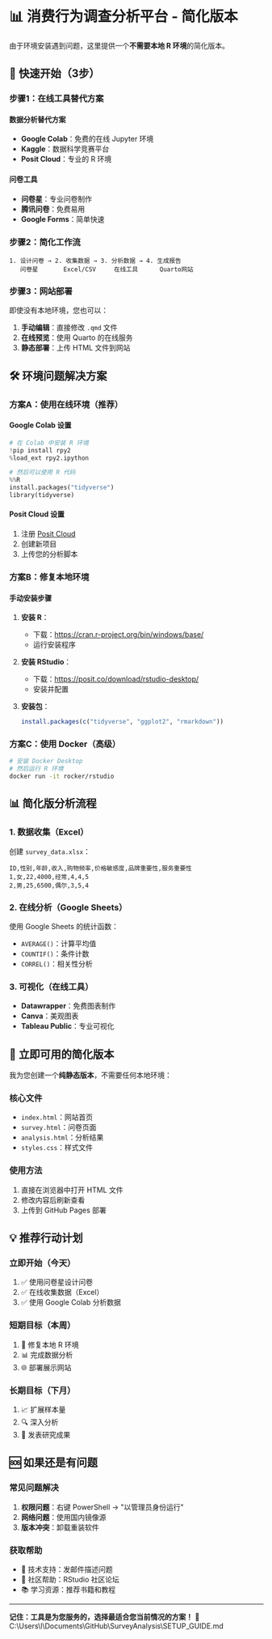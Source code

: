 # 📊 消费行为调查分析平台 - 简化版本

由于环境安装遇到问题，这里提供一个**不需要本地 R 环境**的简化版本。

## 🚀 快速开始（3步）

### 步骤1：在线工具替代方案

#### **数据分析替代方案**
- **Google Colab**：免费的在线 Jupyter 环境
- **Kaggle**：数据科学竞赛平台
- **Posit Cloud**：专业的 R 环境

#### **问卷工具**
- **问卷星**：专业问卷制作
- **腾讯问卷**：免费易用
- **Google Forms**：简单快速

### 步骤2：简化工作流

```
1. 设计问卷 → 2. 收集数据 → 3. 分析数据 → 4. 生成报告
   问卷星       Excel/CSV     在线工具      Quarto网站
```

### 步骤3：网站部署

即使没有本地环境，您也可以：

1. **手动编辑**：直接修改 `.qmd` 文件
2. **在线预览**：使用 Quarto 的在线服务
3. **静态部署**：上传 HTML 文件到网站

## 🛠️ 环境问题解决方案

### 方案A：使用在线环境（推荐）

#### **Google Colab 设置**
```python
# 在 Colab 中安装 R 环境
!pip install rpy2
%load_ext rpy2.ipython

# 然后可以使用 R 代码
%%R
install.packages("tidyverse")
library(tidyverse)
```

#### **Posit Cloud 设置**
1. 注册 [Posit Cloud](https://posit.cloud/)
2. 创建新项目
3. 上传您的分析脚本

### 方案B：修复本地环境

#### **手动安装步骤**
1. **安装 R**：
   - 下载：https://cran.r-project.org/bin/windows/base/
   - 运行安装程序

2. **安装 RStudio**：
   - 下载：https://posit.co/download/rstudio-desktop/
   - 安装并配置

3. **安装包**：
   ```r
   install.packages(c("tidyverse", "ggplot2", "rmarkdown"))
   ```

### 方案C：使用 Docker（高级）

```bash
# 安装 Docker Desktop
# 然后运行 R 环境
docker run -it rocker/rstudio
```

## 📊 简化版分析流程

### 1. 数据收集（Excel）
创建 `survey_data.xlsx`：
```
ID,性别,年龄,收入,购物频率,价格敏感度,品牌重要性,服务重要性
1,女,22,4000,经常,4,4,5
2,男,25,6500,偶尔,3,5,4
```

### 2. 在线分析（Google Sheets）
使用 Google Sheets 的统计函数：
- `AVERAGE()`：计算平均值
- `COUNTIF()`：条件计数
- `CORREL()`：相关性分析

### 3. 可视化（在线工具）
- **Datawrapper**：免费图表制作
- **Canva**：美观图表
- **Tableau Public**：专业可视化

## 🎯 立即可用的简化版本

我为您创建一个**纯静态版本**，不需要任何本地环境：

### 核心文件
- `index.html`：网站首页
- `survey.html`：问卷页面
- `analysis.html`：分析结果
- `styles.css`：样式文件

### 使用方法
1. 直接在浏览器中打开 HTML 文件
2. 修改内容后刷新查看
3. 上传到 GitHub Pages 部署

## 💡 推荐行动计划

### **立即开始（今天）**
1. ✅ 使用问卷星设计问卷
2. ✅ 在线收集数据（Excel）
3. ✅ 使用 Google Colab 分析数据

### **短期目标（本周）**
1. 🔄 修复本地 R 环境
2. 📊 完成数据分析
3. 🌐 部署展示网站

### **长期目标（下月）**
1. 📈 扩展样本量
2. 🔍 深入分析
3. 📝 发表研究成果

## 🆘 如果还是有问题

### 常见问题解决
1. **权限问题**：右键 PowerShell → "以管理员身份运行"
2. **网络问题**：使用国内镜像源
3. **版本冲突**：卸载重装软件

### 获取帮助
- 📧 技术支持：发邮件描述问题
- 💬 社区帮助：RStudio 社区论坛
- 📚 学习资源：推荐书籍和教程

---

**记住：工具是为您服务的，选择最适合您当前情况的方案！** 🚀</content>
<parameter name="filePath">C:\Users\l\Documents\GitHub\SurveyAnalysis\SETUP_GUIDE.md